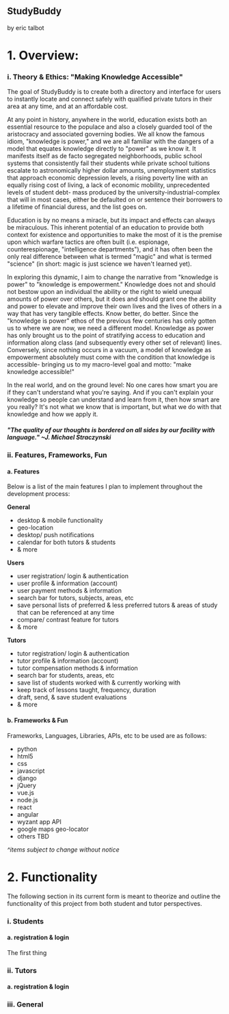 ## StudyBuddy
by eric talbot

# 1. Overview:

### i. Theory & Ethics: "Making Knowledge Accessible"
The goal of StudyBuddy is to create both a directory and interface for users to instantly locate and connect safely with qualified private tutors in their area at any time, and at an affordable cost.

At any point in history, anywhere in the world, education exists both an essential resource to the populace and also a closely guarded tool of the aristocracy and associated governing bodies. We all know the famous idiom, "knowledge is power," and we are all familiar with the dangers of a model that equates knowledge directly to "power" as we know it. It manifests itself as de facto segregated neighborhoods, public school systems that consistently fail their students while private school tuitions escalate to astronomically higher dollar amounts, unemployment statistics that approach economic depression levels, a rising poverty line with an equally rising cost of living, a lack of economic mobility, unprecedented levels of student debt- mass produced by the university-industrial-complex that will in most cases, either be defaulted on or sentence their borrowers to a lifetime of financial duress, and the list goes on.

Education is by no means a miracle, but its impact and effects can always be miraculous. This inherent potential of an education to provide both context for existence and opportunities to make the most of it is the premise upon which warfare tactics are often built (i.e. espionage, counterespionage, "intelligence departments"), and it has often been the only real difference between what is termed "magic" and what is termed "science" (in short: magic is just science we haven't learned yet).

In exploring this dynamic, I aim to change the narrative from "knowledge is power" to "knowledge is empowerment." Knowledge does not and should not bestow upon an individual the ability or the right to wield unequal amounts of power over others, but it does and should grant one the ability and power to elevate and improve their own lives and the lives of others in a way that has very tangible effects. Know better, do better. Since the "knowledge is power" ethos of the previous few centuries has only gotten us to where we are now, we need a different model. Knowledge as power has only brought us to the point of stratifying access to education and information along class (and subsequently every other set of relevant) lines. Conversely, since nothing occurs in a vacuum, a model of knowledge as empowerment absolutely must come with the condition that knowledge is accessible- bringing us to my macro-level goal and motto: "make knowledge accessible!"

In the real world, and on the ground level: No one cares how smart you are if they can't understand what you're saying. And if you can't explain your knowledge so people can understand and learn from it, then how smart are you really? It's not what we know that is important, but what we do with that knowledge and how we apply it.

##### "The quality of our thoughts is bordered on all sides by our facility with language." ~J. Michael Straczynski

### ii. Features, Frameworks, Fun
#### a. Features
Below is a list of the main features I plan to implement throughout the development process:

**General**
- desktop & mobile functionality
- geo-location
- desktop/ push notifications
- calendar for both tutors & students
- & more

**Users**
- user registration/ login & authentication
- user profile & information (account)
- user payment methods & information
- search bar for tutors, subjects, areas, etc
- save personal lists of preferred & less preferred tutors & areas of study that can be referenced at any time
- compare/ contrast feature for tutors
- & more

**Tutors**
- tutor registration/ login & authentication
- tutor profile & information (account)
- tutor compensation methods & information
- search bar for students, areas, etc
- save list of students worked with & currently working with
- keep track of lessons taught, frequency, duration
- draft, send, & save student evaluations
- & more

#### b. Frameworks & Fun
Frameworks, Languages, Libraries, APIs, etc to be used are as follows:

- python
- html5
- css
- javascript
- django
- jQuery
- vue.js
- node.js
- react
- angular
- wyzant app API
- google maps geo-locator
- others TBD

*^items subject to change without notice*

# 2. Functionality
The following section in its current form is meant to theorize and outline the functionality of this project from both student and tutor perspectives.

### i. Students
#### a. registration & login
The first thing 
### ii. Tutors
#### a. registration & login
### iii. General